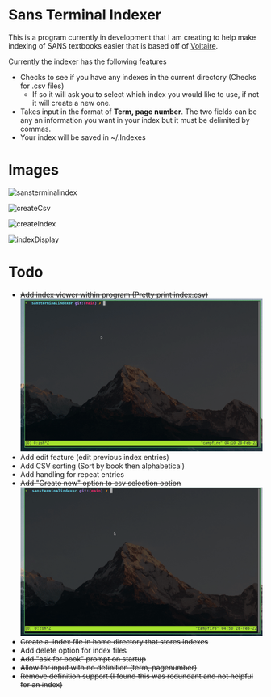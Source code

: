 # Sans Terminal Indexer
This is a program currently in development that I am creating to help make indexing of SANS textbooks easier that is based off of [Voltaire](https://voltaire.publickey.io/). 

Currently the indexer has the following features
- Checks to see if you have any indexes in the current directory (Checks for .csv files)
    - If so it will ask you to select which index you would like to use, if not it will create a new one.
- Takes input in the format of **Term, page number**. The two fields can be any an information you want in your index but it must be delimited by commas.
- Your index will be saved in ~/.Indexes



# Images

![sansterminalindex](https://user-images.githubusercontent.com/19278569/198133246-16d24198-b968-4beb-8d0e-c7a88ac430c2.png)

![createCsv](https://user-images.githubusercontent.com/19278569/198133658-1eca6c0f-7859-43e6-9f6d-faecde6ca89a.gif)

![createIndex](https://user-images.githubusercontent.com/19278569/198133817-707ba25e-4990-4251-9ece-f6161b9db40a.gif)

![indexDisplay](https://user-images.githubusercontent.com/19278569/198133680-a070ef38-12bc-47dd-b6ef-f086bb1c7e8f.gif)

# Todo
- ~~Add index viewer within program (Pretty print index.csv)~~
![](indexDisplay.gif)
- Add edit feature (edit previous index entries)
- Add CSV sorting (Sort by book then alphabetical)
- Add handling for repeat entries
- ~~Add "Create new" option to csv selection option~~
![](createCsv.gif)
- ~~Create a .index file in home directory that stores indexes~~
- Add delete option for index files
- ~~Add "ask for book" prompt on startup~~
- ~~Allow for input with no definition (term, pagenumber)~~
- ~~Remove definition support (I found this was redundant and not helpful for an index)~~
